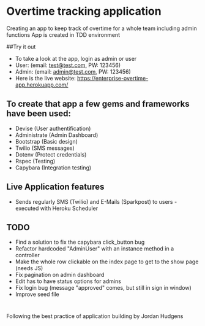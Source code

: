 # Overtime tracking application
Creating an app to keep track of overtime for a whole team including admin functions
App is created in TDD environment

##Try it out
- To take a look at the app, login as admin or user
- User: (email: test@test.com, PW: 123456)
- Admin: (email: admin@test.com, PW: 123456)
- Here is the live website: https://enterprise-overtime-app.herokuapp.com/

## To create that app a few gems and frameworks have been used:
- Devise (User authentification)
- Administrate (Admin Dashboard)
- Bootstrap (Basic design)
- Twilio (SMS messages)
- Dotenv (Protect credentials)
- Rspec (Testing)
- Capybara (Integration testing)

## Live Application features
- Sends regularly SMS (Twilio) and E-Mails (Sparkpost) to users - executed with Heroku Scheduler


## TODO
- Find a solution to fix the capybara click_button bug
- Refactor hardcoded "AdminUser" with an instance method in a controller
- Make the whole row clickable on the index page to get to the show page (needs JS)
- Fix pagination on admin dashboard
- Edit has to have status options for admins
- Fix login bug (message "approved" comes, but still in sign in window)
- Improve seed file
#
Following the best practice of application building by Jordan Hudgens
